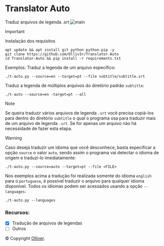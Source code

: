 # Translator Auto
Traduz arquivos de legenda .srt
![main](https://github.com/Olliv3r/Translator-Auto/blob/main/media/main.gif)

> [!IMPORTANT]
> Instalação dos requisitos
```
apt update && apt install git python python-pip -y
git clone https://github.com/Olliv3r/Translator-Auto
cd Translator-Auto && pip install -r requirements.txt
```

Exemplos:
Traduz a legenda de um arquivo específico:
```
./t-auto.py --source=en --target=pt --file subtitle/subtitle.srt
```
Traduz a legenda de múltiplos arquivos do diretório padrão `subtitle`:
```
./t-auto --source=en -target=pt --all
```

> [!NOTE]
> Se queira traduzir vários arquivos de legenda `.srt` você precisa copiá-los para dentro do diretório `subtitle` o qual o programa usa para traduzir mais de um arquivo de legenda `.srt`. Se for apenas um arquivo não há necessidade de fazer esta etapa.

> [!WARNING]
> Caso deseja traduzir um idioma que você desconhece, basta expecificar a opção `source` o valor `auto`, sendo assim o programa vai detectar o idioma de origem e traduzí-lo imediatamente:
```
./t-auto.py --source=auto --target=pt --file <FILE>
```

Nos exemplos acima a tradução foi realizada somente do idioma `english` para o `portuguese`, é possível traduzir o arquivo para qualquer idioma disponível. Todos os idiomas podem ser acessados usando a opção `--languages`:
```
./t-auto.py --languages
```

### Recursos:

- [x] Tradução de arquivos de legendas
- [ ] Outros

© Copyright [Olliver](https://github.com/Olliv3r/).
